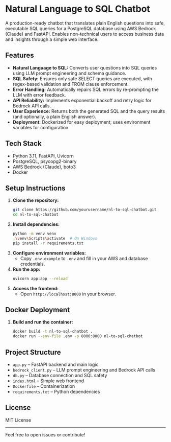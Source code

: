 # Natural Language to SQL Chatbot

A production-ready chatbot that translates plain English questions into safe, executable SQL queries for a PostgreSQL database using AWS Bedrock (Claude) and FastAPI. Enables non-technical users to access business data and insights through a simple web interface.

## Features
- **Natural Language to SQL:** Converts user questions into SQL queries using LLM prompt engineering and schema guidance.
- **SQL Safety:** Ensures only safe SELECT queries are executed, with regex-based validation and FROM clause enforcement.
- **Error Handling:** Automatically repairs SQL errors by re-prompting the LLM with error feedback.
- **API Reliability:** Implements exponential backoff and retry logic for Bedrock API calls.
- **User Experience:** Returns both the generated SQL and the query results (and optionally, a plain English answer).
- **Deployment:** Dockerized for easy deployment; uses environment variables for configuration.

## Tech Stack
- Python 3.11, FastAPI, Uvicorn
- PostgreSQL, psycopg2-binary
- AWS Bedrock (Claude), boto3
- Docker

## Setup Instructions
1. **Clone the repository:**
   ```sh
   git clone https://github.com/yourusername/nl-to-sql-chatbot.git
   cd nl-to-sql-chatbot
   ```
2. **Install dependencies:**
   ```sh
   python -m venv venv
   .\venv\Scripts\activate  # On Windows
   pip install -r requirements.txt
   ```
3. **Configure environment variables:**
   - Copy `.env.example` to `.env` and fill in your AWS and database credentials.
4. **Run the app:**
   ```sh
   uvicorn app:app --reload
   ```
5. **Access the frontend:**
   - Open `http://localhost:8000` in your browser.

## Docker Deployment
1. **Build and run the container:**
   ```sh
   docker build -t nl-to-sql-chatbot .
   docker run --env-file .env -p 8000:8000 nl-to-sql-chatbot
   ```

## Project Structure
- `app.py` – FastAPI backend and main logic
- `bedrock_client.py` – LLM prompt engineering and Bedrock API calls
- `db.py` – Database connection and SQL safety
- `index.html` – Simple web frontend
- `Dockerfile` – Containerization
- `requirements.txt` – Python dependencies

## License
MIT License

---
Feel free to open issues or contribute!
